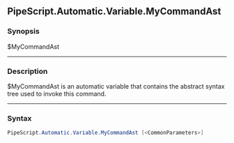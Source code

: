 PipeScript.Automatic.Variable.MyCommandAst
------------------------------------------




### Synopsis
$MyCommandAst



---


### Description

$MyCommandAst is an automatic variable that contains the abstract syntax tree used to invoke this command.



---


### Syntax
```PowerShell
PipeScript.Automatic.Variable.MyCommandAst [<CommonParameters>]
```

